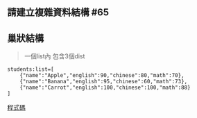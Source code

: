 ## 請建立複雜資料結構 #65

## 巢狀結構
>一個list內 包含3個dist
```
students:list=[
    {"name":"Apple","english":90,"chinese":80,"math":70},
    {"name":"Banana","english":95,"chinese":60,"math":73},
    {"name":"Carrot","english":100,"chinese":100,"math":88}
]
```
[程式碼](./_complex.ipynb)